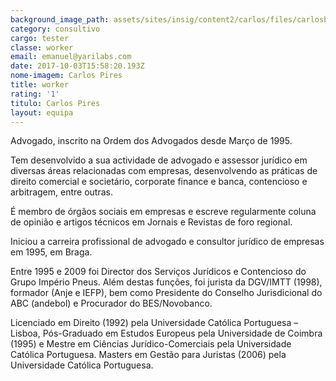 ```yaml
---
background_image_path: assets/sites/insig/content2/carlos/files/carlosb390.jpg
category: consultivo
cargo: tester
classe: worker
email: emanuel@yarilabs.com
date: 2017-10-03T15:58:20.193Z
nome-imagem: Carlos Pires
title: worker
rating: '1'
titulo: Carlos Pires
layout: equipa
---
```

Advogado, inscrito na Ordem dos Advogados desde Março de 1995.

Tem desenvolvido a sua actividade de advogado e assessor jurídico em diversas
áreas relacionadas com empresas, desenvolvendo as práticas de direito
comercial e societário, corporate finance e banca, contencioso e arbitragem,
entre outras.

É membro de órgãos sociais em empresas e escreve regularmente coluna de
opinião e artigos técnicos em Jornais e Revistas de foro regional.

Iniciou a carreira profissional de advogado e consultor jurídico de empresas
em 1995, em Braga.

Entre 1995 e 2009 foi Director dos Serviços Jurídicos e Contencioso do Grupo
Império Pneus. Além destas funções, foi jurista da DGV/IMTT (1998), formador
(Anje e IEFP), bem como Presidente do Conselho Jurisdicional do ABC (andebol)
e Procurador do BES/Novobanco.

Licenciado em Direito (1992) pela Universidade Católica Portuguesa – Lisboa,
Pós-Graduado em Estudos Europeus pela Universidade de Coimbra (1995) e Mestre
em Ciências Jurídico-Comerciais pela Universidade Católica Portuguesa. Masters
em Gestão para Juristas (2006) pela Universidade Católica Portuguesa.

